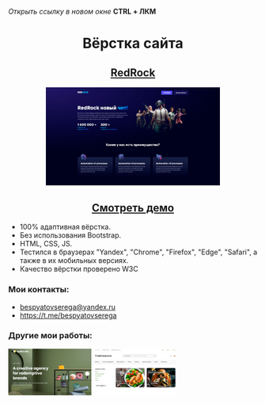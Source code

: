 *Открыть ссылку в новом окне* __CTRL + ЛКМ__

<h1 align="center">Вёрстка сайта</h1>
<h2 align="center"><a href="https://sergeybespyatov.github.io/demo-1/" target="_blank">RedRock</a></h2>
<p align="center"><img align="ctnter" width="70%" src="https://github.com/sergeybespyatov/RedRock/blob/main/screenshot.jpg"></p>
<h2 align="center"><a href="https://sergeybespyatov.github.io/demo-1/" target="_blank">Смотреть демо</a></h2>

- 100% адаптивная вёрстка.
- Без использования Bootstrap.
- HTML, CSS, JS.
- Тестился в браузерах "Yandex", "Chrome", "Firefox", "Edge", "Safari", а также в их мобильных версиях.
- Качество вёрстки проверено W3C

### Мои контакты:

- bespyatovserega@yandex.ru
- https://t.me/bespyatovserega

### Другие мои работы:

<a href="https://github.com/sergeybespyatov/demo-2"><img width="33.3333%" src="https://github.com/sergeybespyatov/demo-2/blob/main/screenshot.jpg"/></a>
<a href="https://github.com/sergeybespyatov/demo-3"><img width="33.3333%" src="https://github.com/sergeybespyatov/demo-3/blob/main/screenshot.jpg"/></a>
